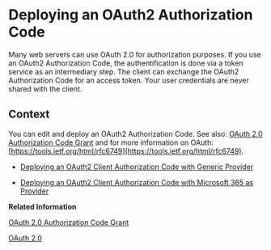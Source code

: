 <!-- loio081bfd7fe8b141219db523491e2b7023 -->

# Deploying an OAuth2 Authorization Code

Many web servers can use OAuth 2.0 for authorization purposes. If you use an OAuth2 Authorization Code, the authentification is done via a token service as an intermediary step. The client can exchange the OAuth2 Authorization Code for an access token. Your user credentials are never shared with the client.



<a name="loio081bfd7fe8b141219db523491e2b7023__context_axq_4s2_kmb"/>

## Context

You can edit and deploy an OAuth2 Authorization Code. See also: [OAuth 2.0 Authorization Code Grant](../40-RemoteSystems/oauth-2-0-3823134.md#loio508a70db7eac4addbb6ac69a06d46e79) and for more information on OAuth: [https://tools.ietf.org/html/rfc6749](https://tools.ietf.org/html/rfc6749).

-   [Deploying an OAuth2 Client Authorization Code with Generic Provider](deploying-an-oauth2-client-authorization-code-with-generic-provider-72c8fa7.md)

-   [Deploying an OAuth2 Client Authorization Code with Microsoft 365 as Provider](deploying-an-oauth2-client-authorization-code-with-microsoft-365-as-provider-04a94b1.md)


**Related Information**  


[OAuth 2.0 Authorization Code Grant](../40-RemoteSystems/oauth-2-0-3823134.md#loio508a70db7eac4addbb6ac69a06d46e79 "")

[OAuth 2.0](../40-RemoteSystems/oauth-2-0-3823134.md#loio382313443b8d4453b0fd536b82b9e15d "OAuth 2.0 allows a user to grant a client access to a protected resource (hosted by a resource server). The user typically restricts the access of the client and doesn't allow full access.")

